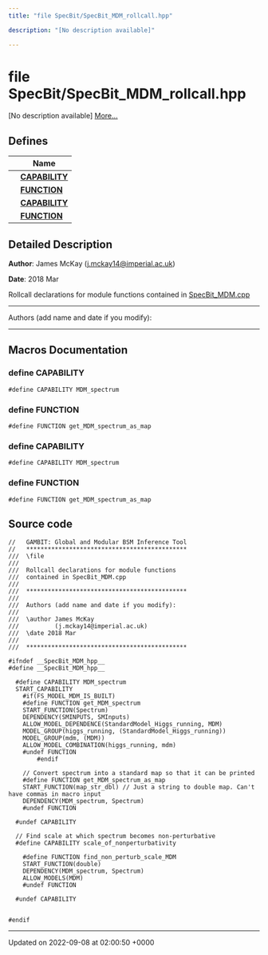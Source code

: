 ```yaml
---
title: "file SpecBit/SpecBit_MDM_rollcall.hpp"

description: "[No description available]"

---
```


# file SpecBit/SpecBit_MDM_rollcall.hpp

[No description available] [More...](#detailed-description)

## Defines

|                | Name           |
| -------------- | -------------- |
|  | **[CAPABILITY](/documentation/code/files/specbit__mdm__rollcall_8hpp/#define-specbit-mdm-rollcall-hpp-capability)**  |
|  | **[FUNCTION](/documentation/code/files/specbit__mdm__rollcall_8hpp/#define-specbit-mdm-rollcall-hpp-function)**  |
|  | **[CAPABILITY](/documentation/code/files/specbit__mdm__rollcall_8hpp/#define-specbit-mdm-rollcall-hpp-capability)**  |
|  | **[FUNCTION](/documentation/code/files/specbit__mdm__rollcall_8hpp/#define-specbit-mdm-rollcall-hpp-function)**  |

## Detailed Description


**Author**: James McKay ([j.mckay14@imperial.ac.uk](mailto:j.mckay14@imperial.ac.uk)) 

**Date**: 2018 Mar

Rollcall declarations for module functions contained in [SpecBit_MDM.cpp](/documentation/code/files/specbit__mdm_8cpp/#file-src-specbit-mdm-cpp)



------------------

Authors (add name and date if you modify):



------------------




## Macros Documentation

### define CAPABILITY

```
#define CAPABILITY MDM_spectrum
```


### define FUNCTION

```
#define FUNCTION get_MDM_spectrum_as_map
```


### define CAPABILITY

```
#define CAPABILITY MDM_spectrum
```


### define FUNCTION

```
#define FUNCTION get_MDM_spectrum_as_map
```


## Source code

```
//   GAMBIT: Global and Modular BSM Inference Tool
//   *********************************************
///  \file
///
///  Rollcall declarations for module functions
///  contained in SpecBit_MDM.cpp
///
///  *********************************************
///
///  Authors (add name and date if you modify):
///
///  \author James McKay
///          (j.mckay14@imperial.ac.uk)
///  \date 2018 Mar
///
///  *********************************************

#ifndef __SpecBit_MDM_hpp__
#define __SpecBit_MDM_hpp__

  #define CAPABILITY MDM_spectrum
  START_CAPABILITY
    #if(FS_MODEL_MDM_IS_BUILT)
    #define FUNCTION get_MDM_spectrum
    START_FUNCTION(Spectrum)
    DEPENDENCY(SMINPUTS, SMInputs)
    ALLOW_MODEL_DEPENDENCE(StandardModel_Higgs_running, MDM)
    MODEL_GROUP(higgs_running, (StandardModel_Higgs_running))
    MODEL_GROUP(mdm, (MDM))
    ALLOW_MODEL_COMBINATION(higgs_running, mdm)
    #undef FUNCTION
        #endif

    // Convert spectrum into a standard map so that it can be printed
    #define FUNCTION get_MDM_spectrum_as_map
    START_FUNCTION(map_str_dbl) // Just a string to double map. Can't have commas in macro input
    DEPENDENCY(MDM_spectrum, Spectrum)
    #undef FUNCTION

  #undef CAPABILITY

  // Find scale at which spectrum becomes non-perturbative
  #define CAPABILITY scale_of_nonperturbativity

    #define FUNCTION find_non_perturb_scale_MDM
    START_FUNCTION(double)
    DEPENDENCY(MDM_spectrum, Spectrum)
    ALLOW_MODELS(MDM)
    #undef FUNCTION

  #undef CAPABILITY


#endif
```


-------------------------------

Updated on 2022-09-08 at 02:00:50 +0000
